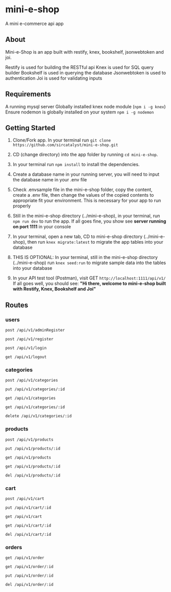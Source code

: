 # mini-e-shop

A mini e-commerce api app

## About

Mini-e-Shop is an app built with restify, knex, bookshelf, jsonwebtoken and joi.

Restify is used for building the RESTful api
Knex is used for SQL query builder
Bookshelf is used in querying the database
Jsonwebtoken is used to authentication
Joi is used for validating inputs

## Requirements

A running mysql server
Globally installed knex node module (`npm i -g knex`)
Ensure nodemon is globally installed on your system `npm i -g nodemon`

## Getting Started
1. Clone/Fork app. In your terminal run `git clone https://github.com/sircatalyst/mini-e-shop.git`

2. CD (change directory) into the app folder by running `cd mini-e-shop`.

3. In your terminal run `npm install` to install the dependencies.

4. Create a database name in your running server, you will need to input the database name in your .env file

5. Check .envsample file in the mini-e-shop folder, copy the content, create a .env file, then change the values of the copied contents to appropriate fit your environment. This is necessary for your app to run properly

6. Still in the mini-e-shop directory (../mini-e-shop), in your terminal, run `npm run dev` to run the app.
  If all goes fine, you show see <b>server running on port 1111</b> in your console
  
7. In your terminal, open a new tab, CD to mini-e-shop directory (../mini-e-shop), then run `knex migrate:latest` to migrate the app tables into your database

8. THIS IS OPTIONAL: In your terminal, still in the mini-e-shop directory (../mini-e-shop) run `knex seed:run` to migrate sample data into the tables into your database

9. In your API test tool (Postman), visit GET `http://localhost:1111/api/v1/`
      If all goes well, you should see: <b>"Hi there, welcome to mini-e-shop built with Restify, Knex, Bookshelf and Joi"</b>

## Routes
### users
    post /api/v1/adminRegister 

    post /api/v1/register 

    post /api/v1/login

    get /api/v1/logout

### categories

    post /api/v1/categories

    put /api/v1/categories/:id

    get /api/v1/categories

    get /api/v1/categories/:id

    delete /api/v1/categories/:id
  
### products

    post /api/v1/products

    put /api/v1/products/:id

    get /api/v1/products

    get /api/v1/products/:id

    del /api/v1/products/:id
    
### cart

    post /api/v1/cart 

    put /api/v1/cart/:id 

    get /api/v1/cart 

    get /api/v1/cart/:id 

    del /api/v1/cart/:id 
     
### orders 

    get /api/v1/order  

    get /api/v1/order/:id 
    
    put /api/v1/order/:id

    del /api/v1/order/:id 
